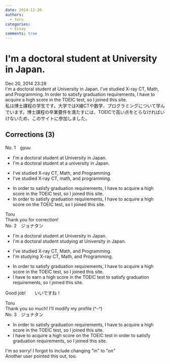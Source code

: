 ```yaml
---
date: 2014-12-20
authors:
  - toru
categories:
  - Essay
comments: true
---
```


# I'm a doctoral student at University in Japan.
<div class="date">Dec 20, 2014 23:28</div>
<div id="post"><div id="body_show_ori">
I'm a doctoral student at University in Japan. I've studied X-ray CT, Math, and Programming. In order to satisfy graduation requirements, I have to acquire a high score in the TOEIC test, so I joined this site.
</div></div>

<!-- more -->

<div id="post_ja"><div id="body_show_mo">
私は博士課程の学生です。大学ではX線CTや数学、プログラミングについて学んでいます。博士課程の卒業要件を満たすには、TOEICで高い点をとらなければいけないため、このサイトに参加しました。
</div></div>

## Corrections (3)
<div id="block"><div class="first_name"> No. 1　<span class="just_name">gyuu</span></div><div id="block2">
<ul class="correction_field">
<li class="incorrect">I'm a doctoral student at University in Japan.</li>
<li class="corrected correct">
I'm a doctoral student at <span class="f_blue">a u</span>niversity in Japan.
</li>
</ul>
<ul class="correction_field">
<li class="incorrect">I've studied X-ray CT, Math, and Programming.</li>
<li class="corrected correct">
I've studied X-ray CT, <span class="f_blue">m</span>ath, and <span class="f_blue">p</span>rogramming.
</li>
</ul>
<ul class="correction_field">
<li class="incorrect">In order to satisfy graduation requirements, I have to acquire a high score in the TOEIC test, so I joined this site.</li>
<li class="corrected correct">
In order to satisfy graduation requirements, I have to acquire a high score <span class="f_blue">on</span> the TOEIC test, so I joined this site.
</li>
</ul>
</div><div class="name"><span class="just_name">Toru</span><br>
Thank you for correction!
</div>
</div>
<div id="block"><div class="first_name"> No. 2　<span class="just_name">ジョナタン</span></div><div id="block2">
<ul class="correction_field">
<li class="incorrect">I'm a doctoral student at University in Japan.</li>
<li class="corrected correct">
I'm a doctoral student studying at University in Japan.
</li>
</ul>
<ul class="correction_field">
<li class="incorrect">I've studied X-ray CT, Math, and Programming.</li>
<li class="corrected correct">
I'm studying X-ray CT, Math, and Programming.
</li>
</ul>
<ul class="correction_field">
<li class="incorrect">In order to satisfy graduation requirements, I have to acquire a high score in the TOEIC test, so I joined this site.</li>
<li class="corrected correct">
I have to earn a high score in the TOEIC test to satisfy graduation requirements, so I joined this site.
</li>
</ul>
<p class="comment_small">
 Good job!　　いいですね！
</p>

</div><div class="name"><span class="just_name">Toru</span><br>
Thank you so much! I'll modify my profile (^-^)
</div>
</div>
<div id="block"><div class="first_name"> No. 3　<span class="just_name">ジョナタン</span></div><div id="block2">
<ul class="correction_field">
<li class="incorrect">In order to satisfy graduation requirements, I have to acquire a high score in the TOEIC test, so I joined this site.</li>
<li class="corrected correct">
I have to acquire a high score on the TOEIC test in order to satisfy graduation requirements, so I joined this site.
</li>
</ul>
<p class="comment_small">
 I'm so sorry!  I forgot to include changing "in" to "on"
 <br/>
 Another user pointed this out, too.
</p>

</div></div>
